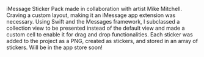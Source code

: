 iMessage Sticker Pack made in collaboration with artist Mike Mitchell. Craving a custom layout, making it an iMessage app extension was necessary. Using Swift and the Messages framework, I subclassed a collection view to be presented instead of the default view and made a custom cell to enable it for drag and drop functionalities. Each sticker was added to the project as a PNG, created as stickers, and stored in an array of stickers. Will be in the app store soon!
